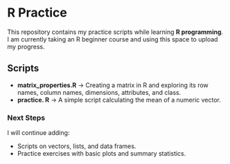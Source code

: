 # R Practice

This repository contains my practice scripts while learning **R programming**.  
I am currently taking an R beginner course and using this space to upload my progress.

## Scripts 
- **matrix_properties.R** → Creating a matrix in R and exploring its row names, column names, dimensions, attributes, and class.  
- **practice. R** → A simple script calculating the mean of a numeric vector.  

### Next Steps
I will continue adding:
- Scripts on vectors, lists, and data frames.  
- Practice exercises with basic plots and summary statistics.  
